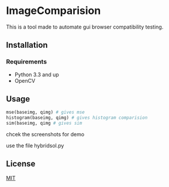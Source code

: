 # ImageComparision

This is a tool made to automate gui browser compatibility testing.

## Installation

### Requirements
* Python 3.3 and up
* OpenCV

## Usage

```python
mse(baseimg, qimg) # gives mse
histogram(baseimg, qimg) # gives histogram comparision
sim(baseimg, qimg # gives sim
```

chcek the screenshots for demo

use the file hybridsol.py

## License
[MIT](https://choosealicense.com/licenses/mit/)
